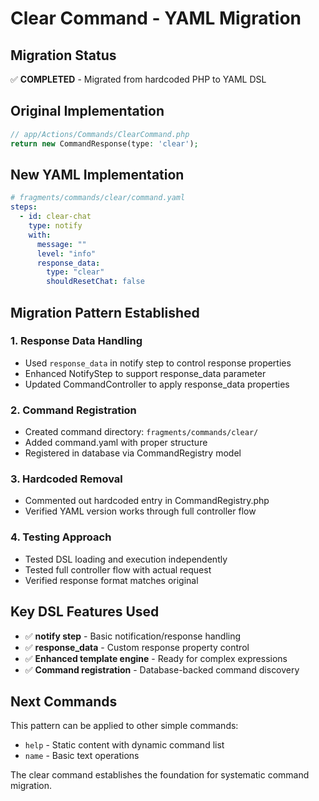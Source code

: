 # Clear Command - YAML Migration

## Migration Status
✅ **COMPLETED** - Migrated from hardcoded PHP to YAML DSL

## Original Implementation
```php
// app/Actions/Commands/ClearCommand.php
return new CommandResponse(type: 'clear');
```

## New YAML Implementation
```yaml
# fragments/commands/clear/command.yaml
steps:
  - id: clear-chat
    type: notify
    with:
      message: ""
      level: "info"
      response_data:
        type: "clear"
        shouldResetChat: false
```

## Migration Pattern Established

### 1. **Response Data Handling**
- Used `response_data` in notify step to control response properties
- Enhanced NotifyStep to support response_data parameter
- Updated CommandController to apply response_data properties

### 2. **Command Registration**
- Created command directory: `fragments/commands/clear/`
- Added command.yaml with proper structure
- Registered in database via CommandRegistry model

### 3. **Hardcoded Removal**
- Commented out hardcoded entry in CommandRegistry.php
- Verified YAML version works through full controller flow

### 4. **Testing Approach**
- Tested DSL loading and execution independently
- Tested full controller flow with actual request
- Verified response format matches original

## Key DSL Features Used
- ✅ **notify step** - Basic notification/response handling
- ✅ **response_data** - Custom response property control
- ✅ **Enhanced template engine** - Ready for complex expressions
- ✅ **Command registration** - Database-backed command discovery

## Next Commands
This pattern can be applied to other simple commands:
- `help` - Static content with dynamic command list
- `name` - Basic text operations

The clear command establishes the foundation for systematic command migration.